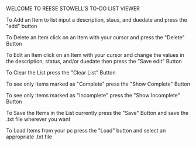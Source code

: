 WELCOME TO REESE STOWELL'S TO-DO LIST VIEWER

To Add an Item to list input a description, staus, and duedate and press the "add" button

To Delete an Item click on an Item with your cursor and press the "Delete" Button

To Edit an Item click on an Item with your cursor and change the values 
in the description, status, and/or duedate then press the "Save edit" Button

To Clear the List press the "Clear List" Button

To see only Items marked as "Complete" press the "Show Complete" Button

To see only Items marked as "Incomplete" press the "Show Incomplete" Button

To Save the Items in the List currently press the "Save" Button and save the .txt file wherever you want

To Load Items from your pc press the "Load" button and select an appropriate .txt file


